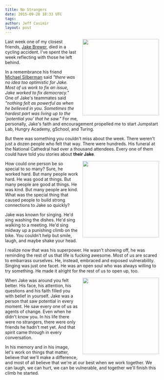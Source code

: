 ```yaml
---
title: No Strangers
date: 2015-09-28 18:33 UTC
tags:
author: Jeff Casimir
layout: post
---
```


<img src='/images/article_images/jake_brewer_3.jpg' style="width:250px; float:right; margin: 0em 0em 0.5em 1em;"/>

Last week one of my closest friends, [Jake Brewer](http://nation.foxnews.com/2015/09/26/mary-katharine-ham-memorializes-her-husband-jake-brewer), died in a cycling accident. I've spent
the last week reflecting with those he left behind.

In a remembrance his friend [Michael Silberman](https://twitter.com/silbatron) said *"there was no idea too optimistic for Jake. Most of us work to fix an issue, Jake worked to fix democracy."* One of Jake's teammates said *"nothing felt as powerful as when he believed in you. Sometimes the hardest part was living up to the 'potential you' that he saw."* For me, personally, Jake's faith and encouragement propelled me to start Jumpstart Lab, Hungry Academy, gSchool, and Turing.

But there was something you couldn't miss about the week. There weren't just a dozen
people who felt that way. There were hundreds. His funeral at the National
Cathedral had over a thousand attendees. Every one of them could have told you
stories about **their Jake**.

<img src='/images/article_images/jake_brewer_1.jpg' style="width:250px; float:right; margin: 0em 0em 0.5em 1em;"/>

How could one person be so special to so many? Sure, he worked hard. But many people work hard. He was good at things. But many people are good at things. He was kind. But many people are kind. What was the special thing that caused people to build strong connections to Jake so quickly?

Jake was known for singing. He'd sing washing the dishes. He'd sing walking to a
meeting. He'd sing midway up a punishing climb on the bike. You couldn't help but
smile, laugh, and maybe shake your head.

I realize now that was his superpower. He wasn't showing off, he was reminding the rest of us that life is fucking awesome. Most of us are scared to embarrass ourselves. He, instead, embraced and exposed vulnerability. Singing was just one facet. He was an open soul who was always willing to try something. He made it alright for the rest of us to open up, too.

<img src='/images/article_images/jake_brewer_2.jpg' style="width:250px; float:right; margin: 0em 0em 0.5em 1em;"/>

When Jake was around you felt better. His face, his attention, his
questions and his faith filled you with belief in yourself. Jake was a person that
saw potential in every moment. He saw every one of us as agents of change. Even
when he didn't know you. In his life there were no strangers, there were only friends he hadn't met yet. And that spirit came through in every conversation.

In his memory and in his image, let's work on things that matter, believe that
we'll make a difference, and most of all believe that we're at our best when we
work together. We can laugh, we can hurt, we can be vulnerable, and together we'll
finish this climb he started.
